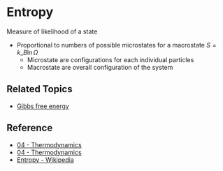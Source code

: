 # Entropy

Measure of likelihood of a state

* Proportional to numbers of possible microstates for a macrostate $S=k\_{B}\ln\Omega$
  * Microstate are configurations for each individual particles
  * Macrostate are overall configuration of the system

## Related Topics

* [Gibbs free energy](Gibbs%20free%20energy.md)

## Reference

* [04 - Thermodynamics](../../../../00%20-%20Summary/SCPY142%20-%20Physics%20for%20Medical%20Students/04%20-%20Thermodynamics.md)
* [04 - Thermodynamics](../../../../00%20-%20Summary/SCCH105%20-%20General%20Chemistry/04%20-%20Thermodynamics.md)
* [Entropy - Wikipedia](https://en.wikipedia.org/wiki/Entropy)
